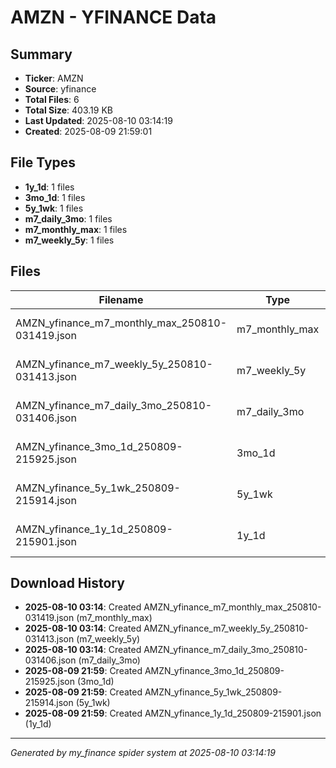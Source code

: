 # AMZN - YFINANCE Data

## Summary
- **Ticker**: AMZN
- **Source**: yfinance
- **Total Files**: 6
- **Total Size**: 403.19 KB
- **Last Updated**: 2025-08-10 03:14:19
- **Created**: 2025-08-09 21:59:01

## File Types
- **1y_1d**: 1 files
- **3mo_1d**: 1 files
- **5y_1wk**: 1 files
- **m7_daily_3mo**: 1 files
- **m7_monthly_max**: 1 files
- **m7_weekly_5y**: 1 files

## Files

| Filename | Type | Size | Created | MD5 Hash |
|----------|------|------|---------|----------|
| AMZN_yfinance_m7_monthly_max_250810-031419.json | m7_monthly_max | 85.87 KB | 2025-08-10 03:14 | `8adb86fc...` |
| AMZN_yfinance_m7_weekly_5y_250810-031413.json | m7_weekly_5y | 74.68 KB | 2025-08-10 03:14 | `f0f1d1ca...` |
| AMZN_yfinance_m7_daily_3mo_250810-031406.json | m7_daily_3mo | 48.02 KB | 2025-08-10 03:14 | `c6553bab...` |
| AMZN_yfinance_3mo_1d_250809-215925.json | 3mo_1d | 47.63 KB | 2025-08-09 21:59 | `def6ea6a...` |
| AMZN_yfinance_5y_1wk_250809-215914.json | 5y_1wk | 74.29 KB | 2025-08-09 21:59 | `af9e4621...` |
| AMZN_yfinance_1y_1d_250809-215901.json | 1y_1d | 72.71 KB | 2025-08-09 21:59 | `a67d5968...` |

## Download History

- **2025-08-10 03:14**: Created AMZN_yfinance_m7_monthly_max_250810-031419.json (m7_monthly_max)
- **2025-08-10 03:14**: Created AMZN_yfinance_m7_weekly_5y_250810-031413.json (m7_weekly_5y)
- **2025-08-10 03:14**: Created AMZN_yfinance_m7_daily_3mo_250810-031406.json (m7_daily_3mo)
- **2025-08-09 21:59**: Created AMZN_yfinance_3mo_1d_250809-215925.json (3mo_1d)
- **2025-08-09 21:59**: Created AMZN_yfinance_5y_1wk_250809-215914.json (5y_1wk)
- **2025-08-09 21:59**: Created AMZN_yfinance_1y_1d_250809-215901.json (1y_1d)

---
*Generated by my_finance spider system at 2025-08-10 03:14:19*
